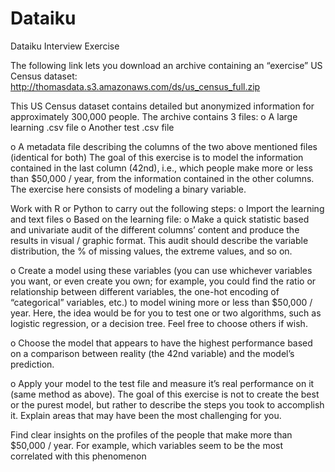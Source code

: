 # Dataiku
Dataiku Interview Exercise

The following link lets you download an archive containing an “exercise” US Census dataset: http://thomasdata.s3.amazonaws.com/ds/us_census_full.zip

This US Census dataset contains detailed but anonymized information for approximately 300,000 people. 
The archive contains 3 files: 
o A large learning .csv file
o Another test .csv file

o A metadata file describing the columns of the two above mentioned files (identical for both) 
The goal of this exercise is to model the information contained in the last column (42nd), i.e., which people make more or less than $50,000 / year, from the information contained in the other columns. The exercise here consists of modeling a binary variable. 

Work with R or Python to carry out the following steps:
o Import the learning and text files
o Based on the learning file: 
o Make a quick statistic based and univariate audit of the different columns’ content and produce the results in visual / graphic format. 
This audit should describe the variable distribution, the % of missing values, the extreme values, and so on.

o Create a model using these variables (you can use whichever variables you want, or even create you own; for example, you could find the ratio or relationship between different variables, the one-hot encoding of “categorical” variables, etc.) to model wining more or less than $50,000 / year. Here, the idea would be for you to test one or two algorithms, such as logistic regression, or a decision tree. Feel free to choose others if wish.

o Choose the model that appears to have the highest performance based on a comparison between reality (the 42nd variable) and the model’s prediction. 

o Apply your model to the test file and measure it’s real performance on it (same method as above). 
The goal of this exercise is not to create the best or the purest model, but rather to describe the steps you took to accomplish it. 
Explain areas that may have been the most challenging for you. 

Find clear insights on the profiles of the people that make more than $50,000 / year. For example, which variables seem to be the most correlated with this phenomenon 
